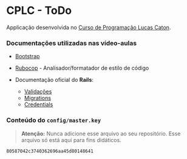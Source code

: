 # CPLC - ToDo

Applicação desenvolvida no [Curso de Programação Lucas Caton](https://www.lucascaton.com.br/cursos/cplc/).

### Documentações utilizadas nas vídeo-aulas

* [Bootstrap](https://getbootstrap.com/docs)
* [Rubocop](https://github.com/rubocop-hq/rubocop) - Analisador/formatador de estilo de código

* Documentação oficial do **Rails**:
  * [Validações](https://guides.rubyonrails.org/active_record_validations.html)
  * [Migrations](https://guides.rubyonrails.org/active_record_migrations.html)
  * [Credentials](https://guides.rubyonrails.org/security.html#custom-credentials)

### Conteúdo do `config/master.key`

> **Atenção:** Nunca adicione esse arquivo ao seu repositório.
> Esse arquivo só está aqui para fins didáticos.

```
80587042c3740362696aa45d80148641
```
